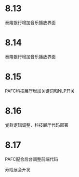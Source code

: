 # 8.13

泰隆银行增加音乐播放界面

# 8.14

泰隆银行增加音乐播放界面

# 8.15

PAFC科技展厅增加关键词和NLP开关

# 8.16

党群逻辑调整，科技展厅代码部署

# 8.17

PAFC配合后台调整前端代码

寿险展会开发